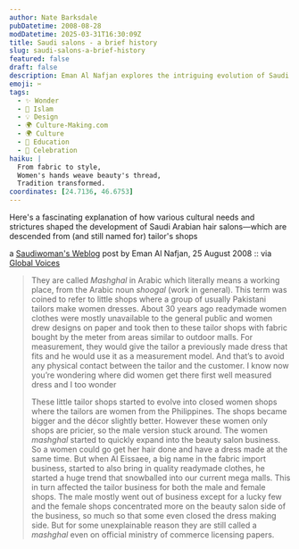 ```yaml
---
author: Nate Barksdale
pubDatetime: 2008-08-28
modDatetime: 2025-03-31T16:30:09Z
title: Saudi salons - a brief history
slug: saudi-salons-a-brief-history
featured: false
draft: false
description: Eman Al Nafjan explores the intriguing evolution of Saudi Arabian hair salons from tailor shops, highlighting cultural needs and changes over the decades.
emoji: ✂️
tags:
  - ✨ Wonder
  - 🌙 Islam
  - 💡 Design
  - 🌍 Culture-Making.com
  - 🌍 Culture
  - 🏫 Education
  - 🎉 Celebration
haiku: |
  From fabric to style,  
  Women's hands weave beauty's thread,  
  Tradition transformed.
coordinates: [24.7136, 46.6753]
---
```


Here's a fascinating explanation of how various cultural needs and strictures shaped the development of Saudi Arabian hair salons—which are descended from (and still named for) tailor's shops

a [Saudiwoman's Weblog](http://saudiwoman.wordpress.com/2008/08/25/saudi-salons/) post by Eman Al Nafjan, 25 August 2008 :: via [Global Voices](http://globalvoicesonline.org/2008/08/27/saudi-arabia-the-history-of-salons/)

> They are called _Mashghal_ in Arabic which literally means a working place, from the Arabic noun _shoogal_ (work in general). This term was coined to refer to little shops where a group of usually Pakistani tailors make women dresses. About 30 years ago readymade women clothes were mostly unavailable to the general public and women drew designs on paper and took then to these tailor shops with fabric bought by the meter from areas similar to outdoor malls. For measurement, they would give the tailor a previously made dress that fits and he would use it as a measurement model. And that’s to avoid any physical contact between the tailor and the customer. I know now you’re wondering where did women get there first well measured dress and I too wonder
>
> These little tailor shops started to evolve into closed women shops where the tailors are women from the Philippines. The shops became bigger and the décor slightly better. However these women only shops are pricier, so the male version stuck around. The women _mashghal_ started to quickly expand into the beauty salon business. So a women could go get her hair done and have a dress made at the same time. But when Al Eissaee, a big name in the fabric import business, started to also bring in quality readymade clothes, he started a huge trend that snowballed into our current mega malls. This in turn affected the tailor business for both the male and female shops. The male mostly went out of business except for a lucky few and the female shops concentrated more on the beauty salon side of the business, so much so that some even closed the dress making side. But for some unexplainable reason they are still called a _mashghal_ even on official ministry of commerce licensing papers.
